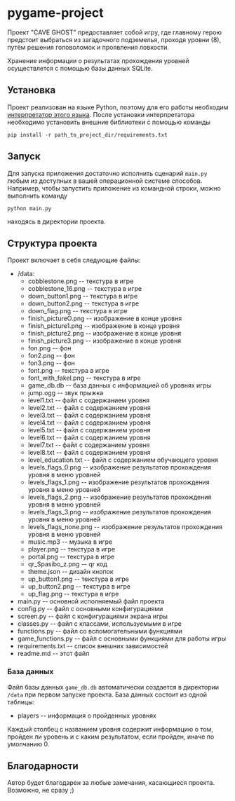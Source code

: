 # pygame-project

Проект "CAVE GHOST" предоставляет собой игру, где главному герою предстоит выбраться 
из загадочного подземелья, проходя уровни (8), путём решения головоломок и проявления ловкости.

Хранение информации о результатах прохождения уровней осуществлется
с помощью базы данных SQLite.

## Установка

Проект реализован на языке Python, поэтому для его работы необходим
[интерпретатор этого языка](https://www.python.org/downloads/). После установки
интерпретатора необходимо установить внешние библиотеки с помощью команды

`pip install -r path_to_project_dir/requirements.txt`

## Запуск

Для запуска приложения достаточно исполнить сценарий `main.py` любым из
доступных в вашей операционной системе способов. Например, чтобы запустить
приложение из командной строки, можно выполнить команду

`python main.py`

находясь в директории проекта.

## Структура проекта

Проект включает в себя следующие файлы:
* /data:
	* cobblestone.png -- текстура в игре
	* cobblestone_16.png -- текстура в игре
	* down_button1.png -- текстура в игре
	* down_button2.png -- текстура в игре
	* down_flag.png -- текстура в игре
	* finish_pictureO.png -- изображение в конце уровня
	* finish_picture1.png -- изображение в конце уровня
	* finish_picture2.png -- изображение в конце уровня
	* finish_picture3.png -- изображение в конце уровня
	* fon.png -- фон
	* fon2.png -- фон
	* fon3.png -- фон
	* font.png -- текстура в игре
	* font_with_fakel.png -- текстура в игре
	* game_db.db -- база данных с информацией об уровнях игры
	* jump.ogg -- звук прыжка
	* level1.txt -- файл с содержанием уровня
	* level2.txt -- файл с содержанием уровня
	* level3.txt -- файл с содержанием уровня
	* level4.txt -- файл с содержанием уровня
	* level5.txt -- файл с содержанием уровня
	* level6.txt -- файл с содержанием уровня
	* level7.txt -- файл с содержанием уровня
	* level8.txt -- файл с содержанием уровня
	* level_education.txt -- файл с содержанием обучающего уровня
	* levels_flags_0.png -- изображение результатов прохождения уровня в меню уровней
	* levels_flags_1.png -- изображение результатов прохождения уровня в меню уровней
	* levels_flags_2.png -- изображение результатов прохождения уровня в меню уровней
	* levels_flags_3.png -- изображение результатов прохождения уровня в меню уровней
	* levels_flags_none.png -- изображение результатов прохождения уровня в меню уровней
	* music.mp3 -- музыка в игре
	* player.png -- текстура в игре
	* portal.png -- текстура в игре
	* qr_Spasibo_z.png -- qr код 
	* theme.json -- дизайн кнопок
	* up_button1.png -- текстура в игре
	* up_button2.png -- текстура в игре
	* up_flag.png -- текстура в игре
* main.py -- основной исполняемый файл проекта
* config.py -- файл с основными конфигурациями
* screen.py -- файл с конфигурациями экрана игры
* classes.py -- файл с классами, используемыми в игре
* functions.py -- файл со вспомогательными функциями
* game_functions.py -- файл с основными функциями для работы игры
* requirements.txt -- список внешних зависимостей
* readme.md -- этот файл

### База данных

Файл базы данных `game_db.db` автоматически создается в директории `/data` при
первом запуске проекта. База данных состоит из одной таблицы:

* players -- информация о пройденных уровнях

Каждый столбец с названием уровня содержит информацию о том, пройден ли уровень
и с каким результатом, если пройден, иначе по умолчанию 0.

## Благодарности

Автор будет благодарен за любые замечания, касающиеся проекта. Возможно,
не сразу ;)

